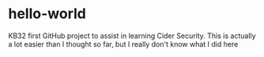 # hello-world
KB32 first GitHub project to assist in learning Cider Security.
This is actually a lot easier than I thought so far, but I really don't know what I did here
